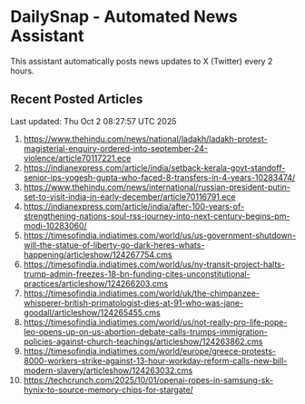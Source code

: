# DailySnap - Automated News Assistant

This assistant automatically posts news updates to X (Twitter) every 2 hours.

## Recent Posted Articles

Last updated: Thu Oct  2 08:27:57 UTC 2025

1. https://www.thehindu.com/news/national/ladakh/ladakh-protest-magisterial-enquiry-ordered-into-september-24-violence/article70117221.ece
2. https://indianexpress.com/article/india/setback-kerala-govt-standoff-senior-ips-yogesh-gupta-who-faced-8-transfers-in-4-years-10283474/
3. https://www.thehindu.com/news/international/russian-president-putin-set-to-visit-india-in-early-december/article70116791.ece
4. https://indianexpress.com/article/india/after-100-years-of-strengthening-nations-soul-rss-journey-into-next-century-begins-pm-modi-10283060/
5. https://timesofindia.indiatimes.com/world/us/us-government-shutdown-will-the-statue-of-liberty-go-dark-heres-whats-happening/articleshow/124267754.cms
6. https://timesofindia.indiatimes.com/world/us/ny-transit-project-halts-trump-admin-freezes-18-bn-funding-cites-unconstitutional-practices/articleshow/124266203.cms
7. https://timesofindia.indiatimes.com/world/uk/the-chimpanzee-whisperer-british-primatologist-dies-at-91-who-was-jane-goodall/articleshow/124265455.cms
8. https://timesofindia.indiatimes.com/world/us/not-really-pro-life-pope-leo-opens-up-on-us-abortion-debate-calls-trumps-immigration-policies-against-church-teachings/articleshow/124263862.cms
9. https://timesofindia.indiatimes.com/world/europe/greece-protests-8000-workers-strike-against-13-hour-workday-reform-calls-new-bill-modern-slavery/articleshow/124263032.cms
10. https://techcrunch.com/2025/10/01/openai-ropes-in-samsung-sk-hynix-to-source-memory-chips-for-stargate/
